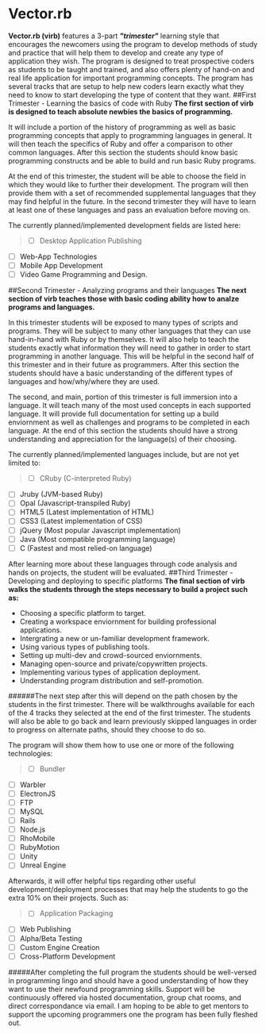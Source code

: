 # Vector.rb
**Vector.rb (virb)** features a 3-part ***"trimester"*** learning style that encourages the newcomers using the program to develop methods of study and practice that will help them to develop and create any type of application they wish. The program is designed to treat prospective coders as students to be taught and trained, and also offers plenty of hand-on and real life application for important programming concepts. The program has several tracks that are setup to help new coders learn exactly what they need to know to start developing the type of content that they want.
##First Trimester - Learning the basics of code with Ruby
**The first section of virb is designed to teach absolute newbies the basics of programming.**

It will include a portion of the history of programming as well as basic programming concepts that apply to programming languages in general. It will then teach the specifics of Ruby and offer a comparison to other common languages. After this section the students should know basic programming constructs and be able to build and run basic Ruby programs.

At the end of this trimester, the student will be able to choose the field in which they would like to further their development. The program will then provide them with a set of recommended supplemental languages that they may find helpful in the future. In the second trimester they will have to learn at least one of these languages and pass an evaluation before moving on.

The currently planned/implemented development fields are listed here:
>- [ ] Desktop Application Publishing
- [ ] Web-App Technologies
- [ ] Mobile App Development
- [ ] Video Game Programming and Design.
  
##Second Trimester - Analyzing programs and their languages
**The next section of virb teaches those with basic coding ability how to analze programs and languages.**

In this trimester students will be exposed to many types of scripts and programs. They will be subject to many other languages that they can use hand-in-hand with Ruby or by themselves. It will also help to teach the students exactly what information they will need to gather in order to start programming in another language. This will be helpful in the second half of this trimester and in their future as programmers. After this section the students should have a basic understanding of the different types of languages and how/why/where they are used.

The second, and main, portion of this trimester is full immersion into a language. It will teach many of the most used concepts in each supported language. It will provide full documentation for setting up a build enviornment as well as challenges and programs to be completed in each language. At the end of this section the students should have a strong understanding and appreciation for the language(s) of their choosing.

The currently planned/implemented languages include, but are not yet limited to:
>- [ ] CRuby (C-interpreted Ruby)
- [ ] Jruby (JVM-based Ruby)
- [ ] Opal (Javascript-transpiled Ruby)
- [ ] HTML5 (Latest implementation of HTML)
- [ ] CSS3 (Latest implementation of CSS)
- [ ] jQuery (Most popular Javascript implementation)
- [ ] Java (Most compatible programming language)
- [ ] C (Fastest and most relied-on language)

After learning more about these languages through code analysis and hands on projects, the student will be evaluated.
##Third Trimester - Developing and deploying to specific platforms
**The final section of virb walks the students through the steps necessary to build a project such as:**
- Choosing a specific platform to target.
- Creating a workspace enviornment for building professional applications.
- Intergrating a new or un-familiar development framework.
- Using various types of publishing tools.
- Setting up multi-dev and crowd-sourced enviornments.
- Managing open-source and private/copywritten projects.
- Implementing various types of application deployment. 
- Understanding program distribution and self-promotion.

######The next step after this will depend on the path chosen by the students in the first trimester. 
There will be walkthroughs available for each of the 4 tracks they selected at the end of the first trimester. The students will also be able to go back and learn previously skipped languages in order to progress on alternate paths, should they choose to do so.

The program will show them how to use one or more of the following technologies:
>- [ ] Bundler
- [ ] Warbler
- [ ] ElectronJS
- [ ] FTP
- [ ] MySQL
- [ ] Rails
- [ ] Node.js
- [ ] RhoMobile
- [ ] RubyMotion
- [ ] Unity
- [ ] Unreal Engine

Afterwards, it will offer helpful tips regarding other useful development/deployment processes that may help the students to go the extra 10% on their projects. Such as:
>- [ ] Application Packaging
- [ ] Web Publishing
- [ ] Alpha/Beta Testing
- [ ] Custom Engine Creation
- [ ] Cross-Platform Development

#####After completing the full program the students should be well-versed in programming lingo and should have a good understanding of how they want to use their newfound programming skills. Support will be continuously offered via hosted documentation, group chat rooms, and direct correspondance via email. I am hoping to be able to get mentors to support the upcoming programmers one the program has been fully fleshed out.
